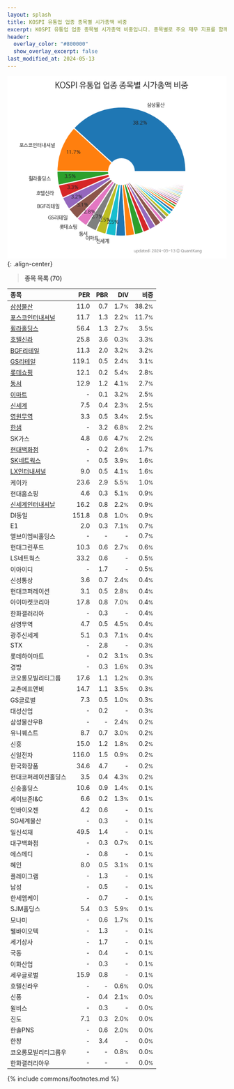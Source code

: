 ```yaml
---
layout: splash
title: KOSPI 유통업 업종 종목별 시가총액 비중
excerpt: KOSPI 유통업 업종 종목별 시가총액 비중입니다. 종목별로 주요 재무 지표를 함께 표시합니다.
header:
  overlay_color: "#800000"
  show_overlay_excerpt: false
last_modified_at: 2024-05-13
---
```



![KOSPI 유통업 업종 종목별 시가총액 비중](/stats/sector/images/kospi_업종_유통업_종목.png){: .align-center}


> **종목 목록 (70)**<a id="list"></a>

| **종목** | **PER** | **PBR** | **DIV** | **비중** |
| :------- | ------: | ------: | ------: | -------: |
| [삼성물산](/028260/) | 11.0 | 0.7 | 1.7<small>%</small> | 38.2<small>%</small> |
| [포스코인터내셔널](/047050/) | 11.7 | 1.3 | 2.2<small>%</small> | 11.7<small>%</small> |
| [휠라홀딩스](/081660/) | 56.4 | 1.3 | 2.7<small>%</small> | 3.5<small>%</small> |
| [호텔신라](/008770/) | 25.8 | 3.6 | 0.3<small>%</small> | 3.3<small>%</small> |
| [BGF리테일](/282330/) | 11.3 | 2.0 | 3.2<small>%</small> | 3.2<small>%</small> |
| [GS리테일](/007070/) | 119.1 | 0.5 | 2.4<small>%</small> | 3.1<small>%</small> |
| [롯데쇼핑](/023530/) | 12.1 | 0.2 | 5.4<small>%</small> | 2.8<small>%</small> |
| [동서](/026960/) | 12.9 | 1.2 | 4.1<small>%</small> | 2.7<small>%</small> |
| [이마트](/139480/) | - | 0.1 | 3.2<small>%</small> | 2.5<small>%</small> |
| [신세계](/004170/) | 7.5 | 0.4 | 2.3<small>%</small> | 2.5<small>%</small> |
| [영원무역](/111770/) | 3.3 | 0.5 | 3.4<small>%</small> | 2.5<small>%</small> |
| [한샘](/009240/) | - | 3.2 | 6.8<small>%</small> | 2.2<small>%</small> |
| SK가스 | 4.8 | 0.6 | 4.7<small>%</small> | 2.2<small>%</small> |
| [현대백화점](/069960/) | - | 0.2 | 2.6<small>%</small> | 1.7<small>%</small> |
| [SK네트웍스](/001740/) | - | 0.5 | 3.9<small>%</small> | 1.6<small>%</small> |
| [LX인터내셔널](/001120/) | 9.0 | 0.5 | 4.1<small>%</small> | 1.6<small>%</small> |
| 케이카 | 23.6 | 2.9 | 5.5<small>%</small> | 1.0<small>%</small> |
| 현대홈쇼핑 | 4.6 | 0.3 | 5.1<small>%</small> | 0.9<small>%</small> |
| [신세계인터내셔날](/031430/) | 16.2 | 0.8 | 2.2<small>%</small> | 0.9<small>%</small> |
| DI동일 | 151.8 | 0.8 | 1.0<small>%</small> | 0.9<small>%</small> |
| E1 | 2.0 | 0.3 | 7.1<small>%</small> | 0.7<small>%</small> |
| 엘브이엠씨홀딩스 | - | - | - | 0.7<small>%</small> |
| 현대그린푸드 | 10.3 | 0.6 | 2.7<small>%</small> | 0.6<small>%</small> |
| LS네트웍스 | 33.2 | 0.6 | - | 0.5<small>%</small> |
| 이아이디 | - | 1.7 | - | 0.5<small>%</small> |
| 신성통상 | 3.6 | 0.7 | 2.4<small>%</small> | 0.4<small>%</small> |
| 현대코퍼레이션 | 3.1 | 0.5 | 2.8<small>%</small> | 0.4<small>%</small> |
| 아이마켓코리아 | 17.8 | 0.8 | 7.0<small>%</small> | 0.4<small>%</small> |
| 한화갤러리아 | - | 0.3 | - | 0.4<small>%</small> |
| 삼영무역 | 4.7 | 0.5 | 4.5<small>%</small> | 0.4<small>%</small> |
| 광주신세계 | 5.1 | 0.3 | 7.1<small>%</small> | 0.4<small>%</small> |
| STX | - | 2.8 | - | 0.3<small>%</small> |
| 롯데하이마트 | - | 0.2 | 3.1<small>%</small> | 0.3<small>%</small> |
| 경방 | - | 0.3 | 1.6<small>%</small> | 0.3<small>%</small> |
| 코오롱모빌리티그룹 | 17.6 | 1.1 | 1.2<small>%</small> | 0.3<small>%</small> |
| 교촌에프앤비 | 14.7 | 1.1 | 3.5<small>%</small> | 0.3<small>%</small> |
| GS글로벌 | 7.3 | 0.5 | 1.0<small>%</small> | 0.3<small>%</small> |
| 대성산업 | - | 0.2 | - | 0.3<small>%</small> |
| 삼성물산우B | - | - | 2.4<small>%</small> | 0.2<small>%</small> |
| 유니퀘스트 | 8.7 | 0.7 | 3.0<small>%</small> | 0.2<small>%</small> |
| 신흥 | 15.0 | 1.2 | 1.8<small>%</small> | 0.2<small>%</small> |
| 신일전자 | 116.0 | 1.5 | 0.9<small>%</small> | 0.2<small>%</small> |
| 한국화장품 | 34.6 | 4.7 | - | 0.2<small>%</small> |
| 현대코퍼레이션홀딩스 | 3.5 | 0.4 | 4.3<small>%</small> | 0.2<small>%</small> |
| 신송홀딩스 | 10.6 | 0.9 | 1.4<small>%</small> | 0.1<small>%</small> |
| 세이브존I&C | 6.6 | 0.2 | 1.3<small>%</small> | 0.1<small>%</small> |
| 인바이오젠 | 4.2 | 0.6 | - | 0.1<small>%</small> |
| SG세계물산 | - | 0.3 | - | 0.1<small>%</small> |
| 일신석재 | 49.5 | 1.4 | - | 0.1<small>%</small> |
| 대구백화점 | - | 0.3 | 0.7<small>%</small> | 0.1<small>%</small> |
| 에스메디 | - | 0.8 | - | 0.1<small>%</small> |
| 혜인 | 8.0 | 0.5 | 3.1<small>%</small> | 0.1<small>%</small> |
| 플레이그램 | - | 1.3 | - | 0.1<small>%</small> |
| 남성 | - | 0.5 | - | 0.1<small>%</small> |
| 한세엠케이 | - | 0.7 | - | 0.1<small>%</small> |
| SJM홀딩스 | 5.4 | 0.3 | 5.9<small>%</small> | 0.1<small>%</small> |
| 모나미 | - | 0.6 | 1.7<small>%</small> | 0.1<small>%</small> |
| 웰바이오텍 | - | 1.3 | - | 0.1<small>%</small> |
| 세기상사 | - | 1.7 | - | 0.1<small>%</small> |
| 국동 | - | 0.4 | - | 0.1<small>%</small> |
| 이화산업 | - | 0.3 | - | 0.1<small>%</small> |
| 세우글로벌 | 15.9 | 0.8 | - | 0.1<small>%</small> |
| 호텔신라우 | - | - | 0.6<small>%</small> | 0.0<small>%</small> |
| 신풍 | - | 0.4 | 2.1<small>%</small> | 0.0<small>%</small> |
| 윌비스 | - | 0.3 | - | 0.0<small>%</small> |
| 진도 | 7.1 | 0.3 | 2.0<small>%</small> | 0.0<small>%</small> |
| 한솔PNS | - | 0.6 | 2.0<small>%</small> | 0.0<small>%</small> |
| 한창 | - | 3.4 | - | 0.0<small>%</small> |
| 코오롱모빌리티그룹우 | - | - | 0.8<small>%</small> | 0.0<small>%</small> |
| 한화갤러리아우 | - | - | - | 0.0<small>%</small> |

{% include commons/footnotes.md %}
